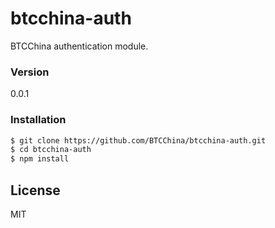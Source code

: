 # btcchina-auth

BTCChina authentication module.

### Version
0.0.1

### Installation

```sh
$ git clone https://github.com/BTCChina/btcchina-auth.git
$ cd btcchina-auth
$ npm install
```

License
----

MIT
